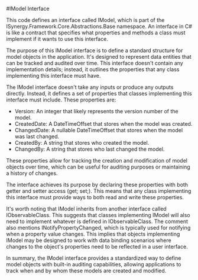 #IModel Interface

This code defines an interface called IModel, which is part of the ISynergy.Framework.Core.Abstractions.Base namespace. An interface in C# is like a contract that specifies what properties and methods a class must implement if it wants to use this interface.

The purpose of this IModel interface is to define a standard structure for model objects in the application. It's designed to represent data entities that can be tracked and audited over time. This interface doesn't contain any implementation details; instead, it outlines the properties that any class implementing this interface must have.

The IModel interface doesn't take any inputs or produce any outputs directly. Instead, it defines a set of properties that classes implementing this interface must include. These properties are:

- Version: An integer that likely represents the version number of the model.
- CreatedDate: A DateTimeOffset that stores when the model was created.
- ChangedDate: A nullable DateTimeOffset that stores when the model was last changed.
- CreatedBy: A string that stores who created the model.
- ChangedBy: A string that stores who last changed the model.

These properties allow for tracking the creation and modification of model objects over time, which can be useful for auditing purposes or maintaining a history of changes.

The interface achieves its purpose by declaring these properties with both getter and setter access (get; set;). This means that any class implementing this interface must provide ways to both read and write these properties.

It's worth noting that IModel inherits from another interface called IObservableClass. This suggests that classes implementing IModel will also need to implement whatever is defined in IObservableClass. The comment also mentions INotifyPropertyChanged, which is typically used for notifying when a property value changes. This implies that objects implementing IModel may be designed to work with data binding scenarios where changes to the object's properties need to be reflected in a user interface.

In summary, the IModel interface provides a standardized way to define model objects with built-in auditing capabilities, allowing applications to track when and by whom these models are created and modified.